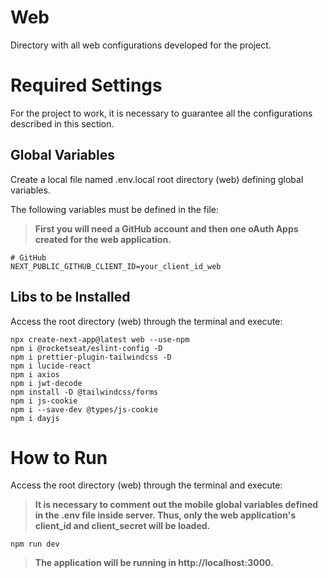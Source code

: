 # **Web**

Directory with all web configurations developed for the project.

# **Required Settings**

For the project to work, it is necessary to guarantee all the configurations described in this section.

## Global Variables
Create a local file named .env.local root directory (web) defining global variables.

The following variables must be defined in the file:

> **First you will need a GitHub account and then one oAuth Apps created for the web application.**

```
# GitHub
NEXT_PUBLIC_GITHUB_CLIENT_ID=your_client_id_web
```

## Libs to be Installed
Access the root directory (web) through the terminal and execute:
```
npx create-next-app@latest web --use-npm
npm i @rocketseat/eslint-config -D
npm i prettier-plugin-tailwindcss -D
npm i lucide-react
npm i axios
npm i jwt-decode
npm install -D @tailwindcss/forms
npm i js-cookie
npm i --save-dev @types/js-cookie
npm i dayjs
```

# **How to Run**
Access the root directory (web) through the terminal and execute:

> **It is necessary to comment out the mobile global variables defined in the .env file inside server. Thus, only the web application's client_id and client_secret will be loaded.**
```
npm run dev
```
> **The application will be running in http://localhost:3000.**


